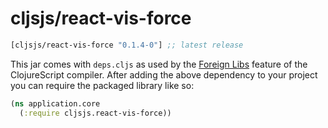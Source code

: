 # cljsjs/react-vis-force

[](dependency)
```clojure
[cljsjs/react-vis-force "0.1.4-0"] ;; latest release
```
[](/dependency)

This jar comes with `deps.cljs` as used by the [Foreign Libs][flibs] feature
of the ClojureScript compiler. After adding the above dependency to your project
you can require the packaged library like so:

```clojure
(ns application.core
  (:require cljsjs.react-vis-force))
```

[flibs]: https://clojurescript.org/reference/packaging-foreign-deps
